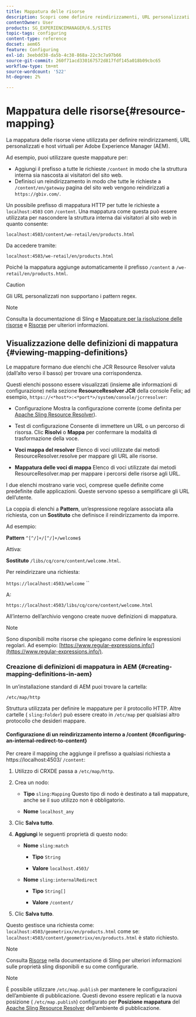 ```yaml
---
title: Mappatura delle risorse
description: Scopri come definire reindirizzamenti, URL personalizzati e host virtuali per Adobe Experience Manager utilizzando la mappatura delle risorse.
contentOwner: User
products: SG_EXPERIENCEMANAGER/6.5/SITES
topic-tags: configuring
content-type: reference
docset: aem65
feature: Configuring
exl-id: 3eebdd38-da5b-4c38-868a-22c3c7a97b66
source-git-commit: 260f71acd330167572d817fdf145a018b09cbc65
workflow-type: tm+mt
source-wordcount: '522'
ht-degree: 2%

---
```


# Mappatura delle risorse{#resource-mapping}

La mappatura delle risorse viene utilizzata per definire reindirizzamenti, URL personalizzati e host virtuali per Adobe Experience Manager (AEM).

Ad esempio, puoi utilizzare queste mappature per:

* Aggiungi il prefisso a tutte le richieste `/content` in modo che la struttura interna sia nascosta ai visitatori del sito web.
* Definisci un reindirizzamento in modo che tutte le richieste a `/content/en/gateway` pagina del sito web vengono reindirizzati a `https://gbiv.com/`.

Un possibile prefisso di mappatura HTTP per tutte le richieste a `localhost:4503` con `/content`. Una mappatura come questa può essere utilizzata per nascondere la struttura interna dai visitatori al sito web in quanto consente:

`localhost:4503/content/we-retail/en/products.html`

Da accedere tramite:

`localhost:4503/we-retail/en/products.html`

Poiché la mappatura aggiunge automaticamente il prefisso `/content` a `/we-retail/en/products.html`.

>[!CAUTION]
>
>Gli URL personalizzati non supportano i pattern regex.

>[!NOTE]
>
>Consulta la documentazione di Sling e [Mappature per la risoluzione delle risorse](https://sling.apache.org/documentation/the-sling-engine/mappings-for-resource-resolution.html) e [Risorse](https://sling.apache.org/documentation/the-sling-engine/resources.html) per ulteriori informazioni.

## Visualizzazione delle definizioni di mappatura {#viewing-mapping-definitions}

Le mappature formano due elenchi che JCR Resource Resolver valuta (dall’alto verso il basso) per trovare una corrispondenza.

Questi elenchi possono essere visualizzati (insieme alle informazioni di configurazione) nella sezione **ResourceResolver JCR** della console Felix; ad esempio, `https://<*host*>:<*port*>/system/console/jcrresolver`:

* Configurazione Mostra la configurazione corrente (come definita per [Apache Sling Resource Resolver](/help/sites-deploying/osgi-configuration-settings.md#apacheslingresourceresolver)).

* Test di configurazione Consente di immettere un URL o un percorso di risorsa. Clic **Risolvi** o **Mappa** per confermare la modalità di trasformazione della voce.

* **Voci mappa del resolver**
Elenco di voci utilizzate dai metodi ResourceResolver.resolve per mappare gli URL alle risorse.

* **Mappatura delle voci di mappa**
Elenco di voci utilizzate dai metodi ResourceResolver.map per mappare i percorsi delle risorse agli URL.

I due elenchi mostrano varie voci, comprese quelle definite come predefinite dalle applicazioni. Queste servono spesso a semplificare gli URL dell’utente.

La coppia di elenchi a **Pattern**, un’espressione regolare associata alla richiesta, con un **Sostituto** che definisce il reindirizzamento da imporre.

Ad esempio:

**Pattern** `^[^/]+/[^/]+/welcome$`

Attiva:

**Sostituto** `/libs/cq/core/content/welcome.html`.

Per reindirizzare una richiesta:

`https://localhost:4503/welcome` ``

A:

`https://localhost:4503/libs/cq/core/content/welcome.html`

All’interno dell’archivio vengono create nuove definizioni di mappatura.

>[!NOTE]
>
>Sono disponibili molte risorse che spiegano come definire le espressioni regolari. Ad esempio: [https://www.regular-expressions.info/](https://www.regular-expressions.info/).

### Creazione di definizioni di mappatura in AEM {#creating-mapping-definitions-in-aem}

In un’installazione standard di AEM puoi trovare la cartella:

`/etc/map/http`

Struttura utilizzata per definire le mappature per il protocollo HTTP. Altre cartelle ( `sling:Folder`) può essere creato in `/etc/map` per qualsiasi altro protocollo che desideri mappare.

#### Configurazione di un reindirizzamento interno a /content {#configuring-an-internal-redirect-to-content}

Per creare il mapping che aggiunge il prefisso a qualsiasi richiesta a https://localhost:4503/ `/content`:

1. Utilizzo di CRXDE passa a `/etc/map/http`.

1. Crea un nodo:

   * **Tipo** `sling:Mapping`
Questo tipo di nodo è destinato a tali mappature, anche se il suo utilizzo non è obbligatorio.

   * **Nome** `localhost_any`

1. Clic **Salva tutto**.
1. **Aggiungi** le seguenti proprietà di questo nodo:

   * **Nome** `sling:match`

      * **Tipo** `String`

      * **Valore** `localhost.4503/`

   * **Nome** `sling:internalRedirect`

      * **Tipo** `String[]`

      * **Valore** `/content/`

1. Clic **Salva tutto**.

Questo gestisce una richiesta come:
`localhost:4503/geometrixx/en/products.html`
come se:
`localhost:4503/content/geometrixx/en/products.html`
è stato richiesto.

>[!NOTE]
>
>Consulta [Risorse](https://sling.apache.org/documentation/the-sling-engine/resources.html) nella documentazione di Sling per ulteriori informazioni sulle proprietà sling disponibili e su come configurarle.

>[!NOTE]
>
>È possibile utilizzare `/etc/map.publish` per mantenere le configurazioni dell’ambiente di pubblicazione. Questi devono essere replicati e la nuova posizione ( `/etc/map.publish`) configurato per **Posizione mappatura** del [Apache Sling Resource Resolver](/help/sites-deploying/osgi-configuration-settings.md#apacheslingresourceresolver) dell’ambiente di pubblicazione.
